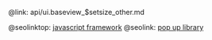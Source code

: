 @link: api/ui.baseview_$setsize_other.md

@seolinktop: [javascript framework](https://webix.com)
@seolink: [pop up library](https://webix.com/widget/popup/)